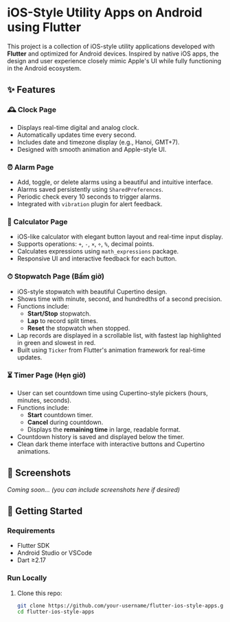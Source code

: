# iOS-Style Utility Apps on Android using Flutter

This project is a collection of iOS-style utility applications developed with **Flutter** and optimized for Android devices. Inspired by native iOS apps, the design and user experience closely mimic Apple's UI while fully functioning in the Android ecosystem.

## ✨ Features

### 🕰 Clock Page

- Displays real-time digital and analog clock.
- Automatically updates time every second.
- Includes date and timezone display (e.g., Hanoi, GMT+7).
- Designed with smooth animation and Apple-style UI.

### ⏰ Alarm Page

- Add, toggle, or delete alarms using a beautiful and intuitive interface.
- Alarms saved persistently using `SharedPreferences`.
- Periodic check every 10 seconds to trigger alarms.
- Integrated with `vibration` plugin for alert feedback.

### 🧮 Calculator Page

- iOS-like calculator with elegant button layout and real-time input display.
- Supports operations: `+`, `-`, `×`, `÷`, `%`, decimal points.
- Calculates expressions using `math_expressions` package.
- Responsive UI and interactive feedback for each button.

### ⏱ Stopwatch Page (Bấm giờ)

- iOS-style stopwatch with beautiful Cupertino design.
- Shows time with minute, second, and hundredths of a second precision.
- Functions include:
  - **Start/Stop** stopwatch.
  - **Lap** to record split times.
  - **Reset** the stopwatch when stopped.
- Lap records are displayed in a scrollable list, with fastest lap highlighted in green and slowest in red.
- Built using `Ticker` from Flutter's animation framework for real-time updates.

### ⏳ Timer Page (Hẹn giờ)

- User can set countdown time using Cupertino-style pickers (hours, minutes, seconds).
- Functions include:
  - **Start** countdown timer.
  - **Cancel** during countdown.
  - Displays the **remaining time** in large, readable format.
- Countdown history is saved and displayed below the timer.
- Clean dark theme interface with interactive buttons and Cupertino animations.

## 📱 Screenshots

_Coming soon... (you can include screenshots here if desired)_

## 🚀 Getting Started

### Requirements

- Flutter SDK
- Android Studio or VSCode
- Dart ≥2.17

### Run Locally

1. Clone this repo:
   ```bash
   git clone https://github.com/your-username/flutter-ios-style-apps.git
   cd flutter-ios-style-apps
   ```
